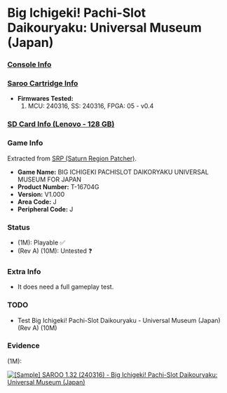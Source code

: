 # Big Ichigeki! Pachi-Slot Daikouryaku: Universal Museum (Japan)

### [Console Info](../../../../../Info/Consoles/VA13/README.md)

### [Saroo Cartridge Info](../../../../../Info/Cartridges/RetroGameParadiseStore/1.32F/README.md)

- <b>Firmwares Tested:</b>
  1. MCU: 240316, SS: 240316, FPGA: 05 - v0.4

### [SD Card Info (Lenovo - 128 GB)](../../../../../Info/SdCards/Lenovo/128GB/fat32/README.md)

### Game Info

Extracted from [SRP (Saturn Region Patcher)](https://segaxtreme.net/resources/saturn-region-patcher.81/download).

- <b>Game Name:</b> BIG ICHIGEKI PACHISLOT DAIKORYAKU UNIVERSAL MUSEUM FOR JAPAN
- <b>Product Number:</b> T-16704G
- <b>Version:</b> V1.000
- <b>Area Code:</b> J
- <b>Peripheral Code:</b> J

### Status

- (1M): Playable :white_check_mark:
- (Rev A) (10M): Untested :question:

### Extra Info

- It does need a full gameplay test.

### TODO

- Test Big Ichigeki! Pachi-Slot Daikouryaku - Universal Museum (Japan) (Rev A) (10M)

### Evidence

(1M):

[![[Sample] SAROO 1.32 (240316) - Big Ichigeki! Pachi-Slot Daikouryaku: Universal Museum (Japan)](https://img.youtube.com/vi/eek8oHYsBPc/0.jpg)](https://www.youtube.com/watch?v=eek8oHYsBPc)
